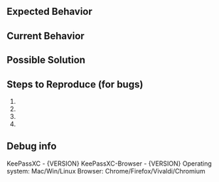 <!--- Provide a general summary of the issue in the title above -->
<!--- Please read the https://github.com/keepassxreboot/keepassxc-browser/wiki/Troubleshooting-guide before making an issue about possible connection problems -->
## Expected Behavior
<!--- If you're describing a bug, tell us what should happen -->
<!--- If you're suggesting a change/improvement, tell us how it should work -->


## Current Behavior
<!--- If describing a bug, tell us what happens instead of the expected behavior -->
<!--- If suggesting a change/improvement, explain the difference from the current behavior -->


## Possible Solution
<!--- Not obligatory, but suggest a fix/reason for the bug, -->
<!--- or ideas how to implement the addition or change -->


## Steps to Reproduce (for bugs)
<!--- Provide a link to a live example, or an unambiguous set of steps to -->
<!--- reproduce this bug. Include code to reproduce, if relevant -->
1.
2.
3.
4.

## Debug info
<!--- Please copy/paste the browser's JavaScript console messages and errors here -->
KeePassXC - {VERSION}
KeePassXC-Browser - {VERSION}
Operating system: Mac/Win/Linux
Browser: Chrome/Firefox/Vivaldi/Chromium
